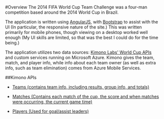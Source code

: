 #Overview
The 2014 FIFA World Cup Team Challenge was a four-man competition based around the 2014 World Cup in Brazil.

The application is written using [AngularJS](https://angularjs.org/), with [Bootstrap](http://getbootstrap.com/) to assist with the UI (In particular, the responsive nature of the site.)  This was written primarily for mobile phones, though viewing on a desktop worked well enough (My UI skills are limited, so that was the best I could do for the time being.)

The application utilizes two data sources: [Kimono Labs' World Cup APIs](http://www.kimonolabs.com/worldcup/explorer) and custom services running on Microsoft Azure.  Kimono gives the team, match, and player info, while info about each team owner (as well as extra info, such as team elimination) comes from Azure Mobile Services.

##Kimono APIs

* [Teams (contains team info, including results, group info, and totals)](http://worldcup.kimonolabs.com/api/teams?apikey=22d3649db54ee3dbcd7c3e5f8e001010&sort=name&fields=name,logo,group,groupRank,groupPoints,matchesPlayed,wins,losses,draws,goalsFor,goalsAgainst,goalsDiff,id,type)

* [Matches (Contains each match of the cup, the score and when matches were occurring, the current game time)](http://worldcup.kimonolabs.com/api/matches?apikey=22d3649db54ee3dbcd7c3e5f8e001010&sort=startTime&fields=homeScore,awayScore,homePenalties,awayPenalties,currentGameMinute,startTime,status,group,awayTeamId,homeTeamId,id)

* [Players (Used for goal/assist leaders)](http://worldcup.kimonolabs.com/api/players?apikey=22d3649db54ee3dbcd7c3e5f8e001010&limit=10&fields=firstName,lastName,teamId,goals,assists)